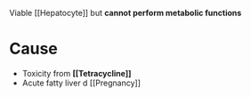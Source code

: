Viable [[Hepatocyte]] but **cannot perform metabolic functions**

# Cause
- Toxicity from **[[Tetracycline]]** 
- Acute fatty liver d [[Pregnancy]]
